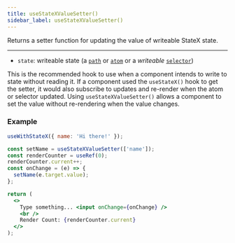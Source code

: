 ```yaml
---
title: useStateXValueSetter()
sidebar_label: useStateXValueSetter()
---
```


Returns a setter function for updating the value of writeable StateX state.

---

- `state`: writeable state (a [`path`](path) or [`atom`](atom) or a _writeable_ [`selector`](selector))

This is the recommended hook to use when a component intends to write to state without reading it. If a component used the `useStateX()` hook to get the setter, it would also subscribe to updates and re-render when the atom or selector updated. Using `useStateXValueSetter()` allows a component to set the value without re-rendering when the value changes.

### Example

```jsx live
useWithStateX({ name: 'Hi there!' });

const setName = useStateXValueSetter(['name']);
const renderCounter = useRef(0);
renderCounter.current++;
const onChange = (e) => {
  setName(e.target.value);
};

return (
  <>
    Type something... <input onChange={onChange} />
    <br />
    Render Count: {renderCounter.current}
  </>
);
```
